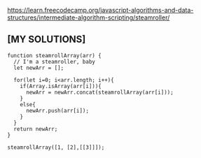 https://learn.freecodecamp.org/javascript-algorithms-and-data-structures/intermediate-algorithm-scripting/steamroller/

## [MY SOLUTIONS]

```JS
function steamrollArray(arr) {
  // I'm a steamroller, baby
  let newArr = [];

  for(let i=0; i<arr.length; i++){
    if(Array.isArray(arr[i])){
      newArr = newArr.concat(steamrollArray(arr[i]));
    }
    else{
      newArr.push(arr[i]);
    }
  }
  return newArr;
}

steamrollArray([1, [2],[[3]]]);

```
